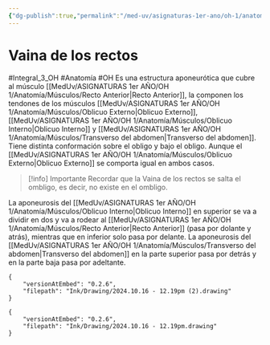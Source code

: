 ```yaml
---
{"dg-publish":true,"permalink":"/med-uv/asignaturas-1er-ano/oh-1/anatomia/musculos/vaina-de-los-rectos/"}
---
```


# Vaina de los rectos
#Integral_3_OH #Anatomía #OH
Es una estructura aponeurótica que cubre al músculo [[MedUv/ASIGNATURAS 1er AÑO/OH 1/Anatomía/Músculos/Recto Anterior\|Recto Anterior]], la componen los tendones de los músculos [[MedUv/ASIGNATURAS 1er AÑO/OH 1/Anatomía/Músculos/Oblicuo Externo\|Oblicuo Externo]], [[MedUv/ASIGNATURAS 1er AÑO/OH 1/Anatomía/Músculos/Oblicuo Interno\|Oblicuo Interno]] y [[MedUv/ASIGNATURAS 1er AÑO/OH 1/Anatomía/Músculos/Transverso del abdomen\|Transverso del abdomen]].
Tiene distinta conformación sobre el obligo y bajo el obligo. Aunque el [[MedUv/ASIGNATURAS 1er AÑO/OH 1/Anatomía/Músculos/Oblicuo Externo\|Oblicuo Externo]] se comporta igual en ambos casos.

> [!info] Importante
> Recordar que la Vaina de los rectos se salta el ombligo, es decir, no existe en el ombligo.

La aponeurosis del [[MedUv/ASIGNATURAS 1er AÑO/OH 1/Anatomía/Músculos/Oblicuo Interno\|Oblicuo Interno]] en superior se va a dividir en dos y va a rodear al [[MedUv/ASIGNATURAS 1er AÑO/OH 1/Anatomía/Músculos/Recto Anterior\|Recto Anterior]] (pasa por dolante y atrás), mientras que en inferior solo pasa por delante.
La aponeurosis del [[MedUv/ASIGNATURAS 1er AÑO/OH 1/Anatomía/Músculos/Transverso del abdomen\|Transverso del abdomen]] en la parte superior pasa por detrás y en la parte baja pasa por adeltante.

```handdrawn-ink
{
	"versionAtEmbed": "0.2.6",
	"filepath": "Ink/Drawing/2024.10.16 - 12.19pm (2).drawing"
}
```

```handdrawn-ink
{
	"versionAtEmbed": "0.2.6",
	"filepath": "Ink/Drawing/2024.10.16 - 12.19pm.drawing"
}
```
